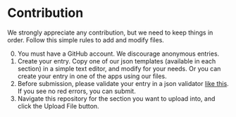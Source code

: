 # Contribution

We strongly appreciate any contribution, but we need to keep things in order. Follow this simple rules to add and modify files.

0) You must have a GitHub account. We discourage anonymous entries.
1) Create your entry. Copy one of our json templates (available in each section) in a simple text editor, and modify for your needs. Or you can create your entry in one of the apps using our files.
2) Before submission, please validate your entry in a json validator [like this](https://jsoneditoronline.org/). If you see no red errors, you can submit.
3) Navigate this repository for the section you want to upload into, and click the Upload File button.
